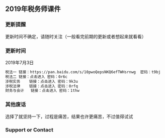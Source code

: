 ## 2019年税务师课件
### 更新提醒
更新时间不确定，请随时关注（一般看完前期的更新或者想起来就看看）
### 更新时间
2019年7月3日
```markdown
税法一	链接：https://pan.baidu.com/s/10pwoQepsNKQ6efTWHsrnwg	密码：t9bj
税法二	链接：点击进入	密码：0r6c
涉税实务	链接：点击进入	密码：9k3u
涉税法律	链接：点击进入	密码：0rfq
财务与会计	链接：点击进入	密码：1thw

```

### 其他废话
选择了就坚持一下，过程是痛苦，结果也许更痛苦，不过值得试试

### Support or Contact

